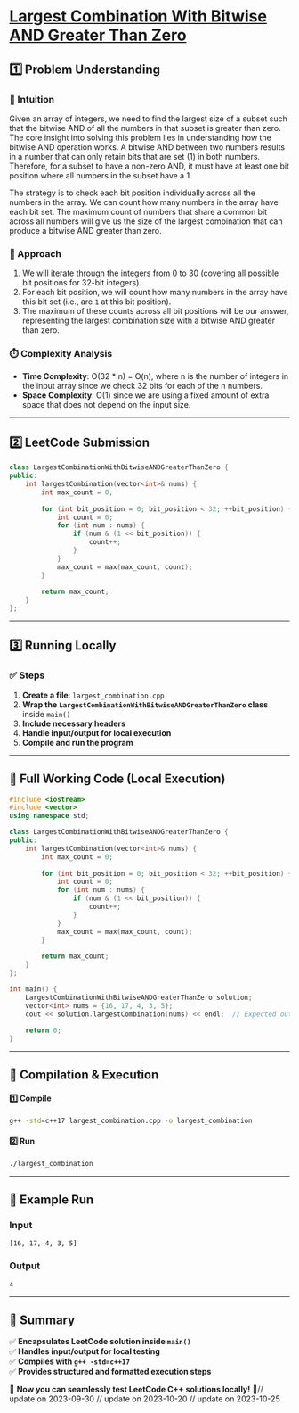 # **[Largest Combination With Bitwise AND Greater Than Zero](https://leetcode.com/problems/largest-combination-with-bitwise-and-greater-than-zero/description/)**  

## **1️⃣ Problem Understanding**  
### **📌 Intuition**  
Given an array of integers, we need to find the largest size of a subset such that the bitwise AND of all the numbers in that subset is greater than zero. The core insight into solving this problem lies in understanding how the bitwise AND operation works. A bitwise AND between two numbers results in a number that can only retain bits that are set (1) in both numbers. Therefore, for a subset to have a non-zero AND, it must have at least one bit position where all numbers in the subset have a 1.

The strategy is to check each bit position individually across all the numbers in the array. We can count how many numbers in the array have each bit set. The maximum count of numbers that share a common bit across all numbers will give us the size of the largest combination that can produce a bitwise AND greater than zero.

### **🚀 Approach**  
1. We will iterate through the integers from 0 to 30 (covering all possible bit positions for 32-bit integers).
2. For each bit position, we will count how many numbers in the array have this bit set (i.e., are `1` at this bit position).
3. The maximum of these counts across all bit positions will be our answer, representing the largest combination size with a bitwise AND greater than zero.

### **⏱️ Complexity Analysis**  
- **Time Complexity**: O(32 * n) = O(n), where n is the number of integers in the input array since we check 32 bits for each of the n numbers.
- **Space Complexity**: O(1) since we are using a fixed amount of extra space that does not depend on the input size.  

---  

## **2️⃣ LeetCode Submission**  
```cpp
class LargestCombinationWithBitwiseANDGreaterThanZero {
public:
    int largestCombination(vector<int>& nums) {
        int max_count = 0;
        
        for (int bit_position = 0; bit_position < 32; ++bit_position) {
            int count = 0;
            for (int num : nums) {
                if (num & (1 << bit_position)) {
                    count++;
                }
            }
            max_count = max(max_count, count);
        }
        
        return max_count;
    }
};
```  

---  

## **3️⃣ Running Locally**  
### **✅ Steps**  
1. **Create a file**: `largest_combination.cpp`  
2. **Wrap the `LargestCombinationWithBitwiseANDGreaterThanZero` class** inside `main()`  
3. **Include necessary headers**  
4. **Handle input/output for local execution**  
5. **Compile and run the program**  

---  

## **📝 Full Working Code (Local Execution)**  
```cpp
#include <iostream>
#include <vector>
using namespace std;

class LargestCombinationWithBitwiseANDGreaterThanZero {
public:
    int largestCombination(vector<int>& nums) {
        int max_count = 0;
        
        for (int bit_position = 0; bit_position < 32; ++bit_position) {
            int count = 0;
            for (int num : nums) {
                if (num & (1 << bit_position)) {
                    count++;
                }
            }
            max_count = max(max_count, count);
        }
        
        return max_count;
    }
};

int main() {
    LargestCombinationWithBitwiseANDGreaterThanZero solution;
    vector<int> nums = {16, 17, 4, 3, 5};
    cout << solution.largestCombination(nums) << endl;  // Expected output: 4
   
    return 0;
}
```  

---  

## **🔧 Compilation & Execution**  
#### **1️⃣ Compile**  
```bash
g++ -std=c++17 largest_combination.cpp -o largest_combination
```  

#### **2️⃣ Run**  
```bash
./largest_combination
```  

---  

## **🎯 Example Run**  
### **Input**  
```
[16, 17, 4, 3, 5]
```  
### **Output**  
```
4
```  

---  

## **📌 Summary**  
✅ **Encapsulates LeetCode solution inside `main()`**  
✅ **Handles input/output for local testing**  
✅ **Compiles with `g++ -std=c++17`**  
✅ **Provides structured and formatted execution steps**  

🚀 **Now you can seamlessly test LeetCode C++ solutions locally!** 🚀// update on 2023-09-30
// update on 2023-10-20
// update on 2023-10-25
